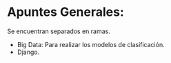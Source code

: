 # Apuntes Generales:
Se encuentran separados en ramas.
- Big Data: Para realizar los modelos de clasificación.
- Django.
